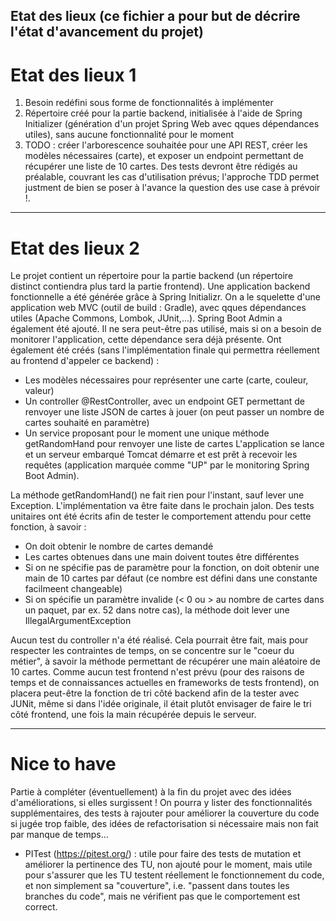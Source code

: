 ## Etat des lieux (ce fichier a pour but de décrire l'état d'avancement du projet)

# Etat des lieux 1

1. Besoin redéfini sous forme de fonctionnalités à implémenter
2. Répertoire créé pour la partie backend, initialisée à l'aide de Spring Initializer (génération d'un projet Spring Web avec qques dépendances utiles), sans aucune fonctionnalité pour le moment
3. TODO : créer l'arborescence souhaitée pour une API REST, créer les modèles nécessaires (carte), et exposer un endpoint permettant de récupérer une liste de 10 cartes. Des tests devront être rédigés au préalable, couvrant les cas d'utilisation prévus; l'approche TDD permet justment de bien se poser à l'avance la question des use case à prévoir !.

___


# Etat des lieux 2

Le projet contient un répertoire pour la partie backend (un répertoire distinct contiendra plus tard la partie frontend).
Une application backend fonctionnelle a été générée grâce à Spring Initializr. On a le squelette d'une application web MVC (outil de build : Gradle), avec qques dépendances utiles (Apache Commons, Lombok, JUnit,...). Spring Boot Admin a également été ajouté. Il ne sera peut-être pas utilisé, mais si on a besoin de monitorer l'application, cette dépendance sera déjà présente.
Ont également été créés (sans l'implémentation finale qui permettra réellement au frontend d'appeler ce backend) :
* Les modèles nécessaires pour représenter une carte (carte, couleur, valeur)
* Un controller @RestController, avec un endpoint GET permettant de renvoyer une liste JSON de cartes à jouer (on peut passer un nombre de cartes souhaité en paramètre)
* Un service proposant pour le moment une unique méthode getRandomHand pour renvoyer une liste de cartes
L'application se lance et un serveur embarqué Tomcat démarre et est prêt à recevoir les requêtes (application marquée comme "UP" par le monitoring Spring Boot Admin).

La méthode getRandomHand() ne fait rien pour l'instant, sauf lever une Exception. L'implémentation va être faite dans le prochain jalon. Des tests unitaires ont été écrits afin de tester le comportement attendu pour cette fonction, à savoir :
* On doit obtenir le nombre de cartes demandé
* Les cartes obtenues dans une main doivent toutes être différentes
* Si on ne spécifie pas de paramètre pour la fonction, on doit obtenir une main de 10 cartes par défaut (ce nombre est défini dans une constante facilmeent changeable)
* Si on spécifie un paramètre invalide (< 0 ou > au nombre de cartes dans un paquet, par ex. 52 dans notre cas), la méthode doit lever une IllegalArgumentException

Aucun test du controller n'a été réalisé. Cela pourrait être fait, mais pour respecter les contraintes de temps, on se concentre sur le "coeur du métier", à savoir la méthode permettant de récupérer une main aléatoire de 10 cartes.
Comme aucun test frontend n'est prévu (pour des raisons de temps et de connaissances actuelles en frameworks de tests frontend), on placera peut-être la fonction de tri côté backend afin de la tester avec JUNit, même si dans l'idée originale, il était plutôt envisager de faire le tri côté frontend, une fois la main récupérée depuis le serveur.

___

# Nice to have

Partie à compléter (éventuellement) à la fin du projet avec des idées d'améliorations, si elles surgissent ! On pourra y lister des fonctionnalités supplémentaires, des tests à rajouter pour améliorer la couverture du code si jugée trop faible, des idées de refactorisation si nécessaire mais non fait par manque de temps...
* PITest (https://pitest.org/) : utile pour faire des tests de mutation et améliorer la pertinence des TU, non ajouté pour le moment, mais utile pour s'assurer que les TU testent réellement le fonctionnement du code, et non simplement sa "couverture", i.e. "passent dans toutes les branches du code", mais ne vérifient pas que le comportement est correct.